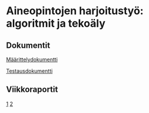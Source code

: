 Aineopintojen harjoitustyö: algoritmit ja tekoäly
=================================================

Dokumentit
----------

[Määrittelydokumentti](doc/maarittely.pdf)

[Testausdokumentti](doc/testaus.md)

Viikkoraportit
--------------

[1](doc/viikkoraportti_1.pdf)
[2](doc/viikkoraportti_2.pdf)
